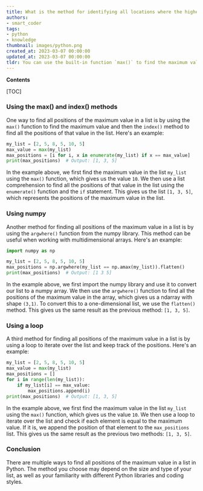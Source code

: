 ```yaml
---
title: What is the method for identifying all locations where the highest value is located in a list?
authors:
- smart_coder
tags:
- python
- knowledge
thumbnail: images/python.png
created_at: 2023-03-07 00:00:00
updated_at: 2023-03-07 00:00:00
tldr: You can use the built-in function `max()` to find the maximum value and then use a list comprehension to find all positions where the maximum value occurs using the `enumerate()` function.
---
```


**Contents**

[TOC]

### Using the max() and index() methods

One way to find all positions of the maximum value in a list is by using the `max()` function to find the maximum value and then the `index()` method to find all the positions of that value in the list. Here's an example:

```python
my_list = [2, 5, 8, 5, 10, 5]
max_value = max(my_list)
max_positions = [i for i, x in enumerate(my_list) if x == max_value]
print(max_positions)  # Output: [1, 3, 5]
```

In the example above, we first find the maximum value in the list `my_list` using the `max()` function, which gives us the value `10`. We then use a list comprehension to find all the positions of that value in the list using the `enumerate()` function and the `if` statement. This gives us the list `[1, 3, 5]`, which represents the positions of the maximum value in the list.

### Using numpy

Another method for finding all positions of the maximum value in a list is by using the `argwhere()` function from the numpy library. This method can be useful when working with multidimensional arrays. Here's an example:

```python
import numpy as np

my_list = [2, 5, 8, 5, 10, 5]
max_positions = np.argwhere(my_list == np.amax(my_list)).flatten()
print(max_positions)  # Output: [1 3 5]
```

In the example above, we first import the numpy library and use it to convert our list to a numpy array. We then use the `argwhere()` function to find all the positions of the maximum value in the array, which gives us a ndarray with shape `(3,1)`. To convert this to a one-dimensional list, we use the `flatten()` method. This gives us the same result as the previous method: `[1, 3, 5]`.

### Using a loop

A third method for finding all positions of the maximum value in a list is by using a loop to iterate over the list and keep track of the positions. Here's an example:

```python
my_list = [2, 5, 8, 5, 10, 5]
max_value = max(my_list)
max_positions = []
for i in range(len(my_list)):
    if my_list[i] == max_value:
        max_positions.append(i)
print(max_positions)  # Output: [1, 3, 5]
```

In the example above, we first find the maximum value in the list `my_list` using the `max()` function, which gives us the value `10`. We then use a loop to iterate over the list and check if each element is equal to the maximum value. If it is, we append the position of that element to the `max_positions` list. This gives us the same result as the previous two methods: `[1, 3, 5]`. 

### Conclusion

There are multiple ways to find all positions of the maximum value in a list in Python. The method you choose may depend on the size and type of your list, as well as your familiarity with different Python libraries and coding styles.

